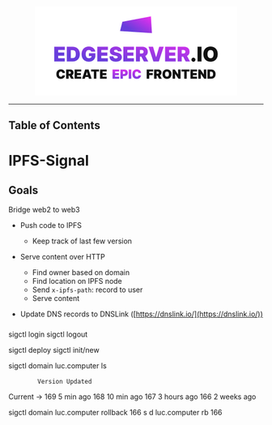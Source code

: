<a href="https://edgeserver.io" target="_blank">
  <p align="center">
    <picture>
      <source media="(prefers-color-scheme: dark)" srcset="./assets/edgeserver_light.png" />
      <img alt="edgeserver.io bridging web2 to web3" src="./assets/edgeserver_dark.png" width="400px" />
    </picture>
  </p>
</a>

---

## Table of Contents


# IPFS-Signal

## Goals

Bridge web2 to web3

- Push code to IPFS
  - Keep track of last few version

- Serve content over HTTP
  - Find owner based on domain
  - Find location on IPFS node
  - Send `x-ipfs-path`: record to user
  - Serve content

- Update DNS records to DNSLink ([https://dnslink.io/](https://dnslink.io/))

###
sigctl login
sigctl logout

sigctl deploy
sigctl init/new

sigctl domain luc.computer ls

            Version Updated
Current ->  169     5 min ago
            168     10 min ago
            167     3 hours ago
            166     2 weeks ago

sigctl domain luc.computer rollback 166
s d luc.computer rb 166